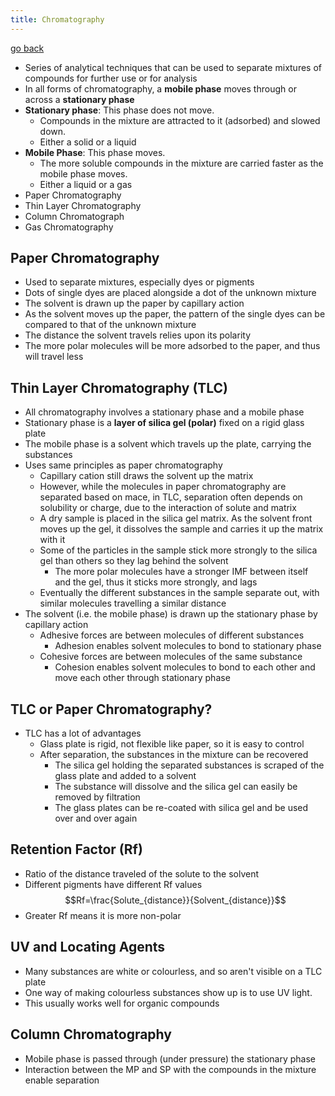 ```yaml
---
title: Chromatography
---
```


[go back](11Subjects/11Chemistry.md)

- Series of analytical techniques that can be used to separate mixtures of compounds for further use or for analysis
- In all forms of chromatography, a **mobile phase** moves through or across a **stationary phase**
- **Stationary phase**: This phase does not move. 
	- Compounds in the mixture are attracted to it (adsorbed) and slowed down.
	- Either a solid or a liquid
- **Mobile Phase**: This phase moves.
	- The more soluble compounds in the mixture are carried faster as the mobile phase moves. 
	- Either a liquid or a gas
- Paper Chromatography
- Thin Layer Chromatography
- Column Chromatograph
- Gas Chromatography

## Paper Chromatography
- Used to separate mixtures, especially dyes or pigments
- Dots of single dyes are placed alongside a dot of the unknown mixture
- The solvent is drawn up the paper by capillary action
- As the solvent moves up the paper, the pattern of the single dyes can be compared to that of the unknown mixture
- The distance the solvent travels relies upon its polarity
- The more polar molecules will be more adsorbed to the paper, and thus will travel less

## Thin Layer Chromatography (TLC)
- All chromatography involves a stationary phase and a mobile phase
- Stationary phase is a **layer of silica gel (polar)** fixed on a rigid glass plate
- The mobile phase is a solvent which travels up the plate, carrying the substances
- Uses same principles as paper chromatography
	- Capillary cation still draws the solvent up the matrix
	- However, while the molecules in paper chromatography are separated based on mace, in TLC, separation often depends on solubility or charge, due to the interaction of solute and matrix
	- A dry sample is placed in the silica gel matrix. As the solvent front moves up the gel, it dissolves the sample and carries it up the matrix with it
	- Some of the particles in the sample stick more strongly to the silica gel than others so they lag behind the solvent
		- The more polar molecules have a stronger IMF between itself and the gel, thus it sticks more strongly, and lags
	- Eventually the different substances in the sample separate out, with similar molecules travelling a similar distance
- The solvent (i.e. the mobile phase) is drawn up the stationary phase by capillary action
	- Adhesive forces are between molecules of different substances
		- Adhesion enables solvent molecules to bond to stationary phase
	- Cohesive forces are between molecules of the same substance
		- Cohesion enables solvent molecules to bond to each other and move each other through stationary phase


## TLC or Paper Chromatography?
- TLC has a lot of advantages
	- Glass plate is rigid, not flexible like paper, so it is easy to control
	- After separation, the substances in the mixture can be recovered
		- The silica gel holding the separated substances is scraped of the glass plate and added to a solvent
		- The substance will dissolve and the silica gel can easily be removed by filtration
		- The glass plates can be re-coated with silica gel and be used over and over again

## Retention Factor (Rf)
- Ratio of the distance traveled of the solute to the solvent
- Different pigments have different Rf values
$$Rf=\frac{Solute_{distance}}{Solvent_{distance}}$$
- Greater Rf means it is more non-polar

## UV and Locating Agents
- Many substances are white or colourless, and so aren't visible on a TLC plate
- One way of making colourless substances show up is to use UV light.
- This usually works well for organic compounds

## Column Chromatography
- Mobile phase is passed through (under pressure) the stationary phase
- Interaction between the MP and SP with the compounds in the mixture enable separation
